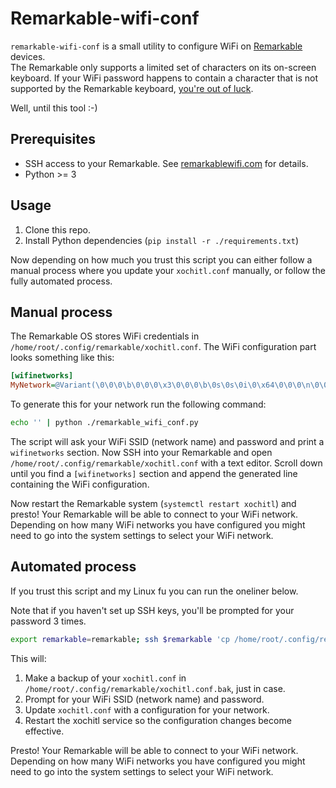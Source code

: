 # Remarkable-wifi-conf

`remarkable-wifi-conf` is a small utility to configure WiFi on [Remarkable](https://remarkable.com) devices.  
The Remarkable only supports a limited set of characters on its on-screen keyboard. If your WiFi password happens to contain a character that is not supported by the Remarkable keyboard, [you're out of luck](https://support.remarkable.com/hc/en-us/articles/360016347897-Network-password-requires-special-characters).

Well, until this tool :-)

## Prerequisites

* SSH access to your Remarkable. See [remarkablewifi.com](https://remarkablewiki.com/tech/ssh) for details.
* Python >= 3

## Usage

1. Clone this repo.
2. Install Python dependencies (`pip install -r ./requirements.txt`)

Now depending on how much you trust this script you can either follow a manual process where you update your `xochitl.conf` manually, or follow the fully automated process.

## Manual process

The Remarkable OS stores WiFi credentials in `/home/root/.config/remarkable/xochitl.conf`. The WiFi configuration part looks something like this:

```ini
[wifinetworks]
MyNetwork=@Variant(\0\0\0\b\0\0\0\x3\0\0\0\b\0s\0s\0i\0\x64\0\0\0\n\0\0\0\x6\0\x66\0o\0o\0\0\0\x10\0p\0r\0o\0t\0o\0\x63\0o\0l\0\0\0\n\0\0\0\x6\0p\0s\0k\0\0\0\x10\0p\0\x61\0s\0s\0w\0o\0r\0\x64\0\0\0\n\0\0\0\x6\0\x62\0\x61\0r)
```

To generate this for your network run the following command:

```sh
echo '' | python ./remarkable_wifi_conf.py
```

The script will ask your WiFi SSID (network name) and password and print a `wifinetworks` section. Now SSH into your Remarkable and open `/home/root/.config/remarkable/xochitl.conf` with a text editor. Scroll down until you find a `[wifinetworks]` section and append the generated line containing the WiFi configuration.

Now restart the Remarkable system (`systemctl restart xochitl`) and presto! Your Remarkable will be able to connect to your WiFi network. Depending on how many WiFi networks you have configured you might need to go into the system settings to select your WiFi network.

## Automated process

If you trust this script and my Linux fu you can run the oneliner below.

Note that if you haven't set up SSH keys, you'll be prompted for your password 3 times.

```sh
export remarkable=remarkable; ssh $remarkable 'cp /home/root/.config/remarkable/xochitl.conf{,.bak} && cat /home/root/.config/remarkable/xochitl.conf' | python ./remarkable_wifi_conf.py > >(ssh $remarkable 'cat > /tmp/rmwifi')  && ssh $remarkable 'mv /tmp/rmwifi /home/root/.config/remarkable/xochitl.conf && systemctl restart xochitl'
```

This will:

1. Make a backup of your `xochitl.conf` in `/home/root/.config/remarkable/xochitl.conf.bak`, just in case.
2. Prompt for your WiFi SSID (network name) and password.
3. Update `xochitl.conf` with a configuration for your network.
4. Restart the xochitl service so the configuration changes become effective.

Presto! Your Remarkable will be able to connect to your WiFi network. Depending on how many WiFi networks you have configured you might need to go into the system settings to select your WiFi network.

